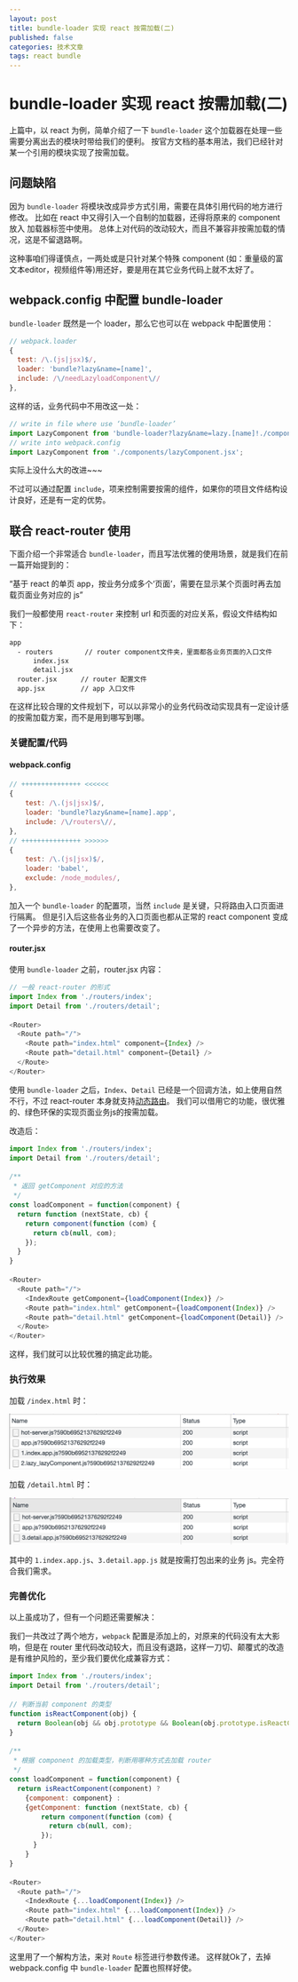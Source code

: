 ```yaml
---
layout: post
title: bundle-loader 实现 react 按需加载(二)
published: false
categories: 技术文章
tags: react bundle
---
```


# bundle-loader 实现 react 按需加载(二)

上篇中，以 react 为例，简单介绍了一下 `bundle-loader` 这个加载器在处理一些需要分离出去的模块时带给我们的便利。
按官方文档的基本用法，我们已经针对某一个引用的模块实现了按需加载。

## 问题缺陷

因为 `bundle-loader` 将模块改成异步方式引用，需要在具体引用代码的地方进行修改。
比如在 react 中又得引入一个自制的加载器，还得将原来的 component 放入 加载器标签中使用。
总体上对代码的改动较大，而且不兼容非按需加载的情况，这是不留退路啊。

这种事咱们得谨慎点，一两处或是只针对某个特殊 component (如：重量级的富文本editor，视频组件等)用还好，要是用在其它业务代码上就不太好了。

## webpack.config 中配置 bundle-loader

`bundle-loader` 既然是一个 loader，那么它也可以在 webpack 中配置使用：

~~~javascript
// webpack.loader
{
  test: /\.(js|jsx)$/,
  loader: 'bundle?lazy&name=[name]',
  include: /\/needLazyloadComponent\//
},
~~~

这样的话，业务代码中不用改这一处：

~~~javascript
// write in file where use ‘bundle-loader’
import LazyComponent from 'bundle-loader?lazy&name=lazy.[name]!./components/lazyComponent.jsx';
// write into webpack.config
import LazyComponent from './components/lazyComponent.jsx';
~~~

实际上没什么大的改进~~~

不过可以通过配置 `include`，项来控制需要按需的组件，如果你的项目文件结构设计良好，还是有一定的优势。

## 联合 react-router 使用

下面介绍一个非常适合 `bundle-loader`，而且写法优雅的使用场景，就是我们在前一篇开始提到的：

“基于 react 的单页 app，按业务分成多个‘页面’，需要在显示某个页面时再去加载页面业务对应的 js”

我们一般都使用 `react-router` 来控制 url 和页面的对应关系，假设文件结构如下：

~~~
app
  - routers        // router component文件夹，里面都各业务页面的入口文件
      index.jsx
      detail.jsx
  router.jsx      // router 配置文件
  app.jsx         // app 入口文件
~~~

在这样比较合理的文件规划下，可以以非常小的业务代码改动实现具有一定设计感的按需加载方案，而不是用到哪写到哪。

### 关键配置/代码

#### webpack.config

~~~javascript
// +++++++++++++++ <<<<<<
{
    test: /\.(js|jsx)$/,
    loader: 'bundle?lazy&name=[name].app',
    include: /\/routers\//,
},
// +++++++++++++++ >>>>>>
{
    test: /\.(js|jsx)$/,
    loader: 'babel',
    exclude: /node_modules/,
},
~~~

加入一个 `bundle-loader` 的配置项，当然 `include` 是关键，只将路由入口页面进行隔离。
但是引入后这些各业务的入口页面也都从正常的 react component 变成了一个异步的方法，在使用上也需要改变了。

#### router.jsx

使用 `bundle-loader` 之前，router.jsx 内容：

~~~javascript
// 一般 react-router 的形式
import Index from './routers/index';
import Detail from './routers/detail';

<Router>
  <Route path="/">
    <Route path="index.html" component={Index} />
    <Route path="detail.html" component={Detail} />
  </Route>
</Router>
~~~

使用 `bundle-loader` 之后，`Index`、`Detail` 已经是一个回调方法，如上使用自然不行，不过 react-router 本身就支持[动态路由](https://github.com/ReactTraining/react-router/blob/v2.8.1/docs/API.md#getcomponentsnextstate-callback)。
我们可以借用它的功能，很优雅的、绿色环保的实现页面业务js的按需加载。

改造后：

~~~javascript
import Index from './routers/index';
import Detail from './routers/detail';

/**
 * 返回 getComponent 对应的方法
 */
const loadComponent = function(component) {
  return function (nextState, cb) {
    return component(function (com) {
      return cb(null, com);
    });
  }
}

<Router>
  <Route path="/">
    <IndexRoute getComponent={loadComponent(Index)} />
    <Route path="index.html" getComponent={loadComponent(Index)} />
    <Route path="detail.html" getComponent={loadComponent(Detail)} />
  </Route>
</Router>
~~~

这样，我们就可以比较优雅的搞定此功能。

### 执行效果

加载 `/index.html` 时：

![5.png](/img/bundle_loader/5.png)

加载 `/detail.html` 时：

![4.png](/img/bundle_loader/4.png)

其中的 `1.index.app.js`、`3.detail.app.js` 就是按需打包出来的业务 js。完全符合我们需求。

### 完善优化

以上虽成功了，但有一个问题还需要解决：

我们一共改过了两个地方，`webpack` 配置是添加上的，对原来的代码没有太大影响，但是在 router 里代码改动较大，而且没有退路，这样一刀切、颠覆式的改造是有维护风险的，至少我们要优化成兼容方式：

~~~javascript
import Index from './routers/index';
import Detail from './routers/detail';

// 判断当前 component 的类型
function isReactComponent(obj) {
  return Boolean(obj && obj.prototype && Boolean(obj.prototype.isReactComponent));
}

/**
 * 根据 component 的加载类型，判断用哪种方式去加载 router
 */
const loadComponent = function(component) {
  return isReactComponent(component) ?
    {component: component} :
    {getComponent: function (nextState, cb) {
        return component(function (com) {
          return cb(null, com);
        });
      }
    }
}

<Router>
  <Route path="/">
    <IndexRoute {...loadComponent(Index)} />
    <Route path="index.html" {...loadComponent(Index)} />
    <Route path="detail.html" {...loadComponent(Detail)} />
  </Route>
</Router>
~~~

这里用了一个解构方法，来对 `Route` 标签进行参数传递。
这样就Ok了，去掉 webpack.config 中 `bundle-loader` 配置也照样好使。
